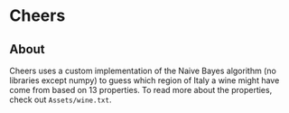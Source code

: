 # Cheers


## About
Cheers uses a custom implementation of the Naive Bayes algorithm (no libraries except numpy) to guess which region of Italy a wine might have come from based on 13 properties. To read more about the properties, check out ```Assets/wine.txt```.
